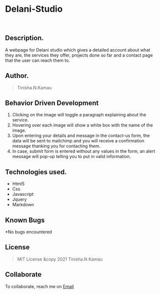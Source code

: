 # Delani-Studio
​
## Description.
A webpage for Delani studio which gives a detailed account about what they are, the services they offer, projects done so far and a contact page that the user can reach them to.
​
## Author.
 > Tinisha.N.Kamau

 ## Behavior Driven Development
 1. Clicking on the image will toggle a paragraph explaining about the service.
 2. Hovering over each image will show a white box with the name of the image.
 3. Upon entering your details and message in the contact-us form, the data will be sent to mailchimp and you will receive a confirmation message thanking you for contacting them.
 4. In case, submit form is entered without any values in the form, an alert message will pop-up telling you to put in valid information.
​
## Technologies used.
  * Html5
  * Css
  * Javascript
  * Jquery
  * Markdown
​
## Known Bugs
*No bugs encountered
​
## License
> MIT License &copy 2021 Tinisha.N.Kamau 
​
## Collaborate
To collaborate, reach me on [Email](njambik350@gmail.com)
